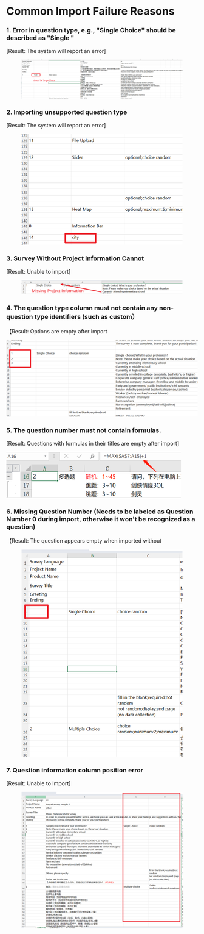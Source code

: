 # Common Import Failure Reasons

### 1. Error in question type, e.g., "Single Choice" should be described as "Single "

\[Result: The system will report an error]

<figure><img src="../../../.gitbook/assets/image (849).png" alt=""><figcaption></figcaption></figure>

### 2. Importing unsupported question type

\[Result: The system will report an error]

<figure><img src="../../../.gitbook/assets/image (850).png" alt=""><figcaption></figcaption></figure>

### 3. Survey Without Project Information Cannot

\[Result: Unable to import]

<figure><img src="../../../.gitbook/assets/image (851).png" alt=""><figcaption></figcaption></figure>

### 4. The question type column must not contain any non-question type identifiers (such as custom）

【Result: Options are empty after import

![](<../../../.gitbook/assets/image (852).png>)

### 5. The question number must not contain formulas.

\[Result: Questions with formulas in their titles are empty after import]

![The question number contains a formula](<../../../.gitbook/assets/image (126).png>)

### 6. Missing Question Number (Needs to be labeled as Question Number 0 during import, otherwise it won't be recognized as a question)

【Result: The question appears empty when imported without

<figure><img src="../../../.gitbook/assets/image (855).png" alt=""><figcaption></figcaption></figure>

### 7. Question information column position error

\[Result: Unable to Import]

<figure><img src="../../../.gitbook/assets/image (854).png" alt=""><figcaption></figcaption></figure>
